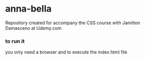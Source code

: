 # anna-bella
Repository created for accompany the CSS course with Jamilton Damasceno at Udemy.com


### to run it
you only need a browser and to execute the index.html file
